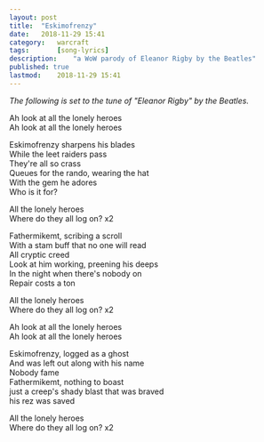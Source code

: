 ```yaml
---
layout: post
title: 	"Eskimofrenzy"
date:	2018-11-29 15:41
category:	warcraft
tags:		[song-lyrics] 
description: 	"a WoW parody of Eleanor Rigby by the Beatles"
published: true
lastmod:	2018-11-29 15:41
---
```


_The following is set to the tune of "Eleanor Rigby" by the Beatles._

Ah look at all the lonely heroes<br>
Ah look at all the lonely heroes

Eskimofrenzy sharpens his blades<br>
While the leet raiders pass<br>
They're all so crass<br>
Queues for the rando, wearing the hat<br>
With the gem he adores<br>
Who is it for?

All the lonely heroes<br>
Where do they all log on? x2

Fathermikemt, scribing a scroll<br>
With a stam buff that no one will read<br>
All cryptic creed<br>
Look at him working, preening his deeps<br>
In the night when there's nobody on<br>
Repair costs a ton

All the lonely heroes<br>
Where do they all log on? x2

Ah look at all the lonely heroes<br>
Ah look at all the lonely heroes

Eskimofrenzy, logged as a ghost<br>
And was left out along with his name<br>
Nobody fame<br>
Fathermikemt, nothing to boast<br>
just a creep's shady blast that was braved<br>
his rez was saved

All the lonely heroes<br>
Where do they all log on? x2



